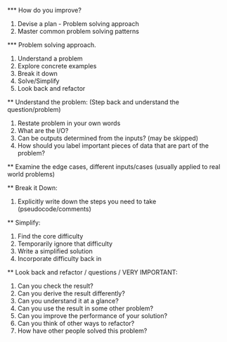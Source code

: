 \*\*\* How do you improve?

1. Devise a plan - Problem solving approach
2. Master common problem solving patterns

\*\*\* Problem solving approach.

1. Understand a problem
1. Explore concrete examples
1. Break it down
1. Solve/Simplify
1. Look back and refactor

\*\* Understand the problem: (Step back and understand the question/problem)

1. Restate problem in your own words
2. What are the I/O?
3. Can be outputs determined from the inputs? (may be skipped)
4. How should you label important pieces of data that are part of the problem?

\*\* Examine the edge cases, different inputs/cases (usually applied to real world problems)

\*\* Break it Down:

1. Explicitly write down the steps you need to take (pseudocode/comments)

\*\* Simplify:

1. Find the core difficulty
2. Temporarily ignore that difficulty
3. Write a simplified solution
4. Incorporate difficulty back in

\*\* Look back and refactor / questions / VERY IMPORTANT:

1. Can you check the result?
2. Can you derive the result differently?
3. Can you understand it at a glance?
4. Can you use the result in some other problem?
5. Can you improve the performance of your solution?
6. Can you think of other ways to refactor?
7. How have other people solved this problem?
